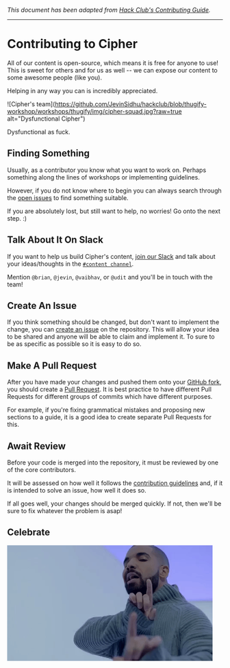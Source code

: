 _This document has been adapted from [Hack Club's Contributing Guide](https://github.com/hackclub/hackclub/blob/master/CONTRIBUTING.md)._

-------------------------------------------------------------------------------

# Contributing to Cipher

All of our content is open-source, which means it is free for anyone to use! This is sweet for others and for us as well -- we can expose our content to some awesome people (like you).

Helping in any way you can is incredibly appreciated.

![Cipher's team](https://github.com/JevinSidhu/hackclub/blob/thugify-workshop/workshops/thugify/img/cipher-squad.jpg?raw=true alt="Dysfunctional Cipher")

Dysfunctional as fuck.

## Finding Something

Usually, as a contributor you know what you want to work on. Perhaps something along the lines of workshops or implementing guidelines.

However, if you do not know where to begin you can always search through the [open issues](https://github.com/projectcipher/cipher/issues) to find something suitable.

If you are absolutely lost, but still want to help, no worries! Go onto the next step. :)

## Talk About It On Slack

If you want to help us build Cipher's content,
[join our Slack](https://join-cipher.herokuapp.com) and talk
about your ideas/thoughts in the [`#content channel`](https://ciphercommunity.slack.com/messages/content/).

Mention `@brian`, `@jevin`, `@vaibhav`, or `@udit` and you'll be in touch with the team!

## Create An Issue

If you think something should be changed, but don't want to implement the change, you can
[create an issue](https://github.com/projectcipher/cipher/issues/new) on the
repository. This will allow your idea to be shared and anyone will be able to claim and implement it. To sure to be as specific as possible so it is easy to do so.

## Make A Pull Request

After you have made your changes and pushed them onto your [GitHub
fork](https://help.github.com/articles/fork-a-repo/), you should create a
[Pull Request](https://help.github.com/articles/using-pull-requests/). It is
best practice to have different Pull Requests for different groups of commits
which have different purposes.

For example, if you're fixing grammatical mistakes and proposing new sections to a guide, it is a good idea to create separate Pull Requests for this.

## Await Review

Before your code is merged into the repository, it must be reviewed by one
of the core contributors.

It will be assessed on how well it follows the
[contribution guidelines](GUIDELINES.md) and, if it is intended to solve an
issue, how well it does so.

If all goes well, your changes should be merged quickly. If not, then we'll be sure to fix whatever the problem is asap!

## Celebrate

![Drake dancing](https://raw.githubusercontent.com/projectcipher/meta/master/images/gifs/hotline_bling.gif)
